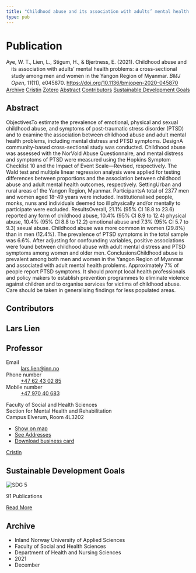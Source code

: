 ```yaml
---
title: "Childhood abuse and its association with adults’ mental health problems: a cross-sectional study among men and women in the Yangon Region of Myanmar"
type: pub
---
```

<h1>Publication</h1>
<article id="csl-bib-container-E82NE9SK" class="csl-bib-container">
  <div class="csl-bib-body" style="line-height: 1.35; padding-left: 1em; text-indent:-1em;">
  <div class="csl-entry">Aye, W. T., Lien, L., Stigum, H., &amp; Bjertness, E. (2021). Childhood abuse and its association with adults&#x2019; mental health problems: a cross-sectional study among men and women in the Yangon Region of Myanmar. <i>BMJ Open</i>, <i>11</i>(11), e045870. <a href="https://doi.org/10.1136/bmjopen-2020-045870">https://doi.org/10.1136/bmjopen-2020-045870</a></div>
</div>
  <div class="csl-bib-buttons">
    <a href="#taxonomy-article-E82NE9SK" class="csl-bib-button">Archive</a>
    <a href="https://app.cristin.no/results/show.jsf?id=1969401" alt="Cristin URL" class="csl-bib-button">Cristin</a>
    <a href="http://zotero.org/groups/5022929/items/E82NE9SK" alt="Zotero URL" class="csl-bib-button">Zotero</a>
    <a href="#abstract-article-E82NE9SK" class="csl-bib-button">Abstract</a>
    <a href="#contributors-article-E82NE9SK" class="csl-bib-button">Contributors</a>
    <a href="#sdg-article-E82NE9SK" class="csl-bib-button">Sustainable Development Goals</a>
  </div>
  <div id="csl-bib-meta-container-E82NE9SK"></div>
</article>
<div id="csl-bib-meta-E82NE9SK" class="csl-bib-meta">
  <article id="abstract-article-E82NE9SK" class="abstract-article">
    <h1>Abstract</h1>
    ObjectivesTo estimate the prevalence of emotional, physical and sexual childhood abuse, and symptoms of post-traumatic stress disorder (PTSD) and to examine the association between childhood abuse and adult mental health problems, including mental distress and PTSD symptoms. DesignA community-based cross-sectional study was conducted. Childhood abuse was assessed with the NorVold Abuse Questionnaire, and mental distress and symptoms of PTSD were measured using the Hopkins Symptom Checklist 10 and the Impact of Event Scale—Revised, respectively. The Wald test and multiple linear regression analysis were applied for testing differences between proportions and the association between childhood abuse and adult mental health outcomes, respectively. SettingUrban and rural areas of the Yangon Region, Myanmar. ParticipantsA total of 2377 men and women aged 18–49 years were included. Institutionalised people, monks, nuns and individuals deemed too ill physically and/or mentally to participate were excluded. ResultsOverall, 21.1% (95% CI 18.8 to 23.6) reported any form of childhood abuse, 10.4% (95% CI 8.9 to 12.4) physical abuse, 10.4% (95% CI 8.8 to 12.2) emotional abuse and 7.3% (95% CI 5.7 to 9.3) sexual abuse. Childhood abuse was more common in women (29.8%) than in men (12.4%). The prevalence of PTSD symptoms in the total sample was 6.6%. After adjusting for confounding variables, positive associations were found between childhood abuse with adult mental distress and PTSD symptoms among women and older men. ConclusionsChildhood abuse is prevalent among both men and women in the Yangon Region of Myanmar and associated with adult mental health problems. Approximately 7% of people report PTSD symptoms. It should prompt local health professionals and policy makers to establish prevention programmes to eliminate violence against children and to organise services for victims of childhood abuse. Care should be taken in generalising findings for less populated areas.
  </article>
  <article id="contributors-article-E82NE9SK" class="contributors-article">
    <h1>Contributors</h1>
    <div class="personas">
<div class="vrtx-hinn-person-card">
<div class="photo">
<i class="lar la-user-circle missing-person"></i>
</div>
<div class="info">
<hgroup><h1>Lars Lien</h1>
<h2>Professor</h2>
</hgroup><dl>
<dt>Email</dt>
<dd>
<a href="mailto:lars.lien@inn.no">lars.lien@inn.no</a>
</dd>
<dt>Phone number</dt>
<dd><a href="tel:+4762430285">
+47 62 43 02 85
</a></dd>
<dt>Mobile number</dt>
<dd><a href="tel:+4797040683">
+47 970 40 683
</a></dd>
</dl>
<p>
Faculty of Social and Health Sciences<br>
Section for Mental Health and Rehabilitation<br>
Campus Elverum,
Room 4L3202
</p>
<ul class="vrtx-hinn-links">
<li><a href="https://www.google.com/maps?q=60.88177,11.53669">Show on map</a></li>
<li><a href="https://www.inn.no/english/find-an-employee/lars-lien.html#vrtx-hinn-addresses">See Addresses</a></li>
<li><a href="https://www.inn.no/english/find-an-employee/lars-lien.html?vrtx=vcf">Download business card</a></li>
</ul>
</div>
</div>
<a href="https://app.cristin.no/persons/show.jsf?id=14287" alt="Cristin URL" class="personas-cristin">Cristin</a>
</div>
  </article>
  <article id="sdg-article-E82NE9SK" class="sdg-article">
    <h1>Sustainable Development Goals</h1>
    <div class="sdg-container"><div id="sdg5" class="sdg">
<img src="{{< params subfolder >}}images/sdg/sdg05_en.png" class="image" alt="SDG 5">
<div class="sdg-overlay">
<p class="sdg-publication-count"><span>91</span> Publications</p>
<p><a href="https://sdgs.un.org/goals/goal5" class="sdg-read-more">Read More</a></p>
</div>
</div></div>
  </article>
  <article id="taxonomy-article-E82NE9SK" class="taxonomy-article">
    <h1>Archive</h1>
    <ul>
      <li>Inland Norway University of Applied Sciences</li>
      <li>Faculty of Social and Health Sciences</li>
      <li>Department of Health and Nursing Sciences</li>
      <li>2021</li>
      <li>December</li>
    </ul>
  </article>
</div>
